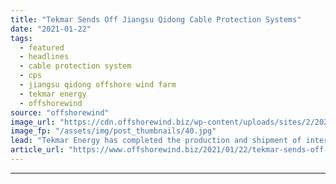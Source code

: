 ```yaml
---
title: "Tekmar Sends Off Jiangsu Qidong Cable Protection Systems"
date: "2021-01-22"
tags: 
  - featured
  - headlines
  - cable protection system
  - cps
  - jiangsu qidong offshore wind farm
  - tekmar energy
  - offshorewind
source: "offshorewind"
image_url: "https://cdn.offshorewind.biz/wp-content/uploads/sites/2/2021/01/22134008/Tekmar-Delivers-Jiangsu-Qidong-Cable-Protection-Systems.jpg"
image_fp: "/assets/img/post_thumbnails/40.jpg"
lead: "Tekmar Energy has completed the production and shipment of inter-array cable protection systems for"
article_url: "https://www.offshorewind.biz/2021/01/22/tekmar-sends-off-jiangsu-qidong-cable-protection-systems/"
---
```


---
